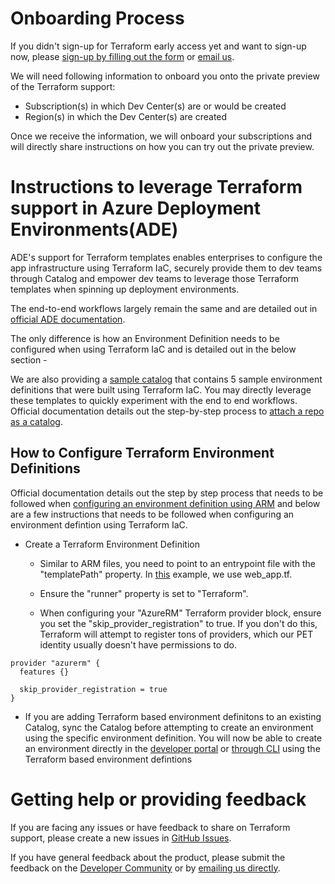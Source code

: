 # Onboarding Process

If you didn't sign-up for Terraform early access yet and want to sign-up now, please [sign-up by filling out the form](https://aka.ms/ade-terraform-signup) or [email us](mailto:adesupport@microsoft.com).

We will need following information to onboard you onto the private preview of the Terraform support:
 - Subscription(s) in which Dev Center(s) are or would be created
 - Region(s) in which the Dev Center(s) are created

Once we receive the information, we will onboard your subscriptions and will directly share instructions on how you can try out the private preview. 

# Instructions to leverage Terraform support in Azure Deployment Environments(ADE)

ADE's support for Terraform templates enables enterprises to configure the app infrastructure using Terraform IaC, securely provide them to dev teams through Catalog and empower dev teams to leverage those Terraform templates when spinning up deployment environments.

The end-to-end workflows largely remain the same and are detailed out in [official ADE documentation](https://learn.microsoft.com/en-us/azure/deployment-environments/).

The only difference is how an Environment Definition needs to be configured when using Terraform IaC and is detailed out in the below section - 

We are also providing a [sample catalog](./SampleCatalog) that contains 5 sample environment definitions that were built using Terraform IaC. You may directly leverage these templates to quickly experiment with the end to end workflows. Official documentation details out the step-by-step process to [attach a repo as a catalog](https://learn.microsoft.com/en-us/azure/deployment-environments/how-to-configure-catalog).


## How to Configure Terraform Environment Definitions

Official documentation details out the step by step process that needs to be followed when [configuring an environment definition using ARM](https://learn.microsoft.com/en-us/azure/deployment-environments/configure-environment-definition) and below are a few instructions that needs to be followed when configuring an environment defintion using Terraform IaC.

* Create a Terraform Environment Definition
  * Similar to ARM files, you need to point to an entrypoint file with the "templatePath" property. In [this](https://github.com/Azure/deployment-environments/blob/main/documentation/terraform-private-preview/WebApp/manifest.yaml#L5) example, we use web_app.tf.

  * Ensure the "runner" property is set to "Terraform".
  
  * When configuring your "AzureRM" Terraform provider block, ensure you set the "skip_provider_registration" to true. If you don't do this, Terraform will attempt to register tons of providers, which our PET identity usually doesn't have permissions to do.

```
provider "azurerm" {
  features {}

  skip_provider_registration = true
}
```

* If you are adding Terraform based environment definitons to an existing Catalog, sync the Catalog before attempting to create an environment using the specific environment definition. You will now be able to create an environment directly in the [developer portal](https://learn.microsoft.com/en-us/azure/deployment-environments/quickstart-create-access-environments#create-an-environment) or [through CLI](https://learn.microsoft.com/en-us/azure/deployment-environments/how-to-create-access-environments#create-an-environment) using the Terraform based environment defintions

# Getting help or providing feedback

If you are facing any issues or have feedback to share on Terraform support, please create a new issues in [GitHub Issues](https://github.com/Azure/deployment-environments/issues). 

If you have general feedback about the product, please submit the feedback on the [Developer Community](https://developercommunity.visualstudio.com/deploymentenvironments) or by [emailing us directly](mailto:adesupport@microsoft.com).
